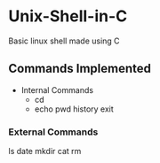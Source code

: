 # Unix-Shell-in-C
Basic linux shell made using C

## Commands Implemented
* Internal Commands
   * cd
  * echo
pwd
history
exit
### External Commands
ls
date
mkdir
cat
rm

